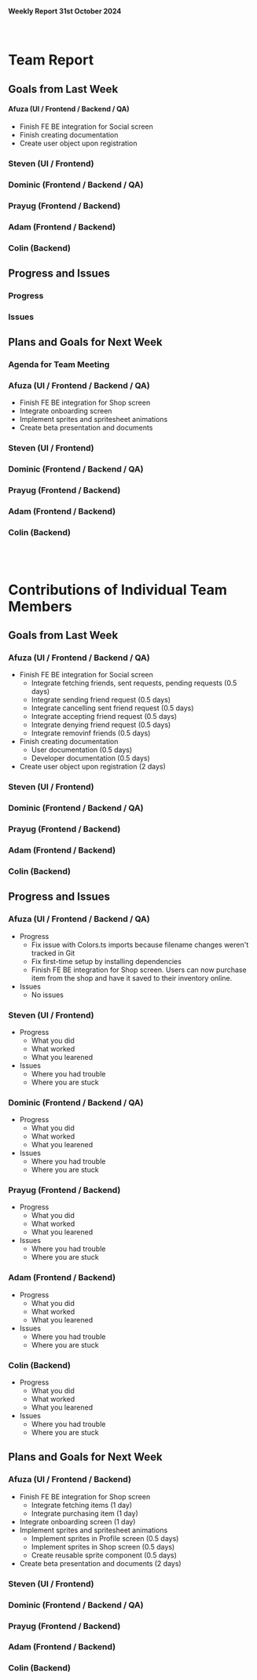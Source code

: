 #### Weekly Report 31st October 2024
<br/>

# Team Report

## Goals from Last Week

#### Afuza (UI / Frontend / Backend / QA)
- Finish FE BE integration for Social screen
- Finish creating documentation
- Create user object upon registration

### Steven (UI / Frontend)


### Dominic (Frontend / Backend / QA)


### Prayug (Frontend / Backend)


### Adam (Frontend / Backend)


### Colin (Backend)


## Progress and Issues

### Progress



### Issues



## Plans and Goals for Next Week

### Agenda for Team Meeting


### Afuza (UI / Frontend / Backend / QA)
- Finish FE BE integration for Shop screen
- Integrate onboarding screen
- Implement sprites and spritesheet animations
- Create beta presentation and documents

### Steven (UI / Frontend)


### Dominic (Frontend / Backend / QA)


### Prayug (Frontend / Backend)


### Adam (Frontend / Backend)


### Colin (Backend)



<br></br>
# Contributions of Individual Team Members

## Goals from Last Week

### Afuza (UI / Frontend / Backend / QA)
- Finish FE BE integration for Social screen
    - Integrate fetching friends, sent requests, pending requests (0.5 days)
    - Integrate sending friend request (0.5 days)
    - Integrate cancelling sent friend request (0.5 days)
    - Integrate accepting friend request (0.5 days)
    - Integrate denying friend request (0.5 days)
    - Integrate removinf friends (0.5 days)
- Finish creating documentation
    - User documentation (0.5 days)
    - Developer documentation (0.5 days)
- Create user object upon registration (2 days)

### Steven (UI / Frontend)


### Dominic (Frontend / Backend / QA)


### Prayug (Frontend / Backend)


### Adam (Frontend / Backend)


### Colin (Backend)


## Progress and Issues

### Afuza (UI / Frontend / Backend / QA)
- Progress
    - Fix issue with Colors.ts imports because filename changes weren't tracked in Git
    - Fix first-time setup by installing dependencies
    - Finish FE BE integration for Shop screen. Users can now purchase item from the shop and have it saved to their inventory online.
- Issues
    - No issues

### Steven (UI / Frontend)
- Progress
    - What you did
    - What worked
    - What you learened
- Issues
    - Where you had trouble
    - Where you are stuck

### Dominic (Frontend / Backend / QA)
- Progress
    - What you did
    - What worked
    - What you learened
- Issues
    - Where you had trouble
    - Where you are stuck


### Prayug (Frontend / Backend)
- Progress
    - What you did
    - What worked
    - What you learened
- Issues
    - Where you had trouble
    - Where you are stuck

### Adam (Frontend / Backend)
- Progress
    - What you did
    - What worked
    - What you learened
- Issues
    - Where you had trouble
    - Where you are stuck

### Colin (Backend)
- Progress
    - What you did
    - What worked
    - What you learened
- Issues
    - Where you had trouble
    - Where you are stuck

## Plans and Goals for Next Week

### Afuza (UI / Frontend / Backend)
- Finish FE BE integration for Shop screen
    - Integrate fetching items (1 day)
    - Integrate purchasing item (1 day)
- Integrate onboarding screen (1 day)
- Implement sprites and spritesheet animations
    - Implement sprites in Profile screen (0.5 days)
    - Implement sprites in Shop screen (0.5 days)
    - Create reusable sprite component (0.5 days)
- Create beta presentation and documents (2 days)


### Steven (UI / Frontend)

### Dominic (Frontend / Backend / QA)

### Prayug (Frontend / Backend)


### Adam (Frontend / Backend)


### Colin (Backend)

